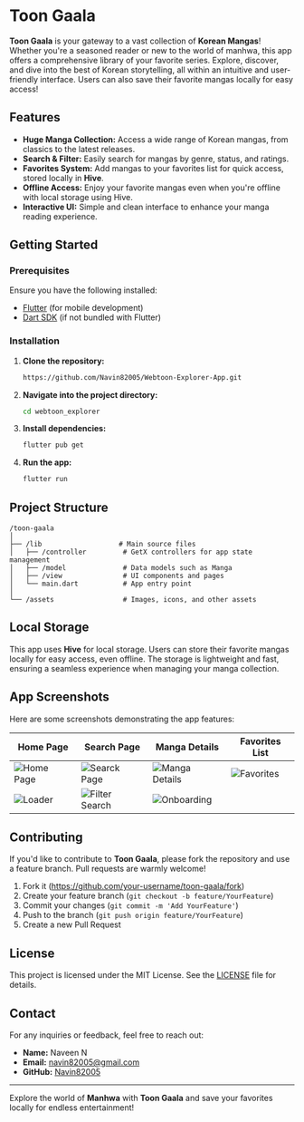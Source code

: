 # Toon Gaala

**Toon Gaala** is your gateway to a vast collection of **Korean Mangas**! Whether you're a seasoned reader or new to the world of manhwa, this app offers a comprehensive library of your favorite series. Explore, discover, and dive into the best of Korean storytelling, all within an intuitive and user-friendly interface. Users can also save their favorite mangas locally for easy access!

## Features

- **Huge Manga Collection:** Access a wide range of Korean mangas, from classics to the latest releases.
- **Search & Filter:** Easily search for mangas by genre, status, and ratings.
- **Favorites System:** Add mangas to your favorites list for quick access, stored locally in **Hive**.
- **Offline Access:** Enjoy your favorite mangas even when you're offline with local storage using Hive.
- **Interactive UI:** Simple and clean interface to enhance your manga reading experience.

## Getting Started

### Prerequisites

Ensure you have the following installed:
- [Flutter](https://flutter.dev/docs/get-started/install) (for mobile development)
- [Dart SDK](https://dart.dev/get-dart) (if not bundled with Flutter)

### Installation

1. **Clone the repository:**

   ```bash
   https://github.com/Navin82005/Webtoon-Explorer-App.git

2. **Navigate into the project directory:**

   ```bash
   cd webtoon_explorer

3. **Install dependencies:**

   ```bash
   flutter pub get

4. **Run the app:**

   ```bash
   flutter run

## Project Structure

```
/toon-gaala
│
├── /lib                   # Main source files
│   ├── /controller         # GetX controllers for app state management
│   ├── /model              # Data models such as Manga
│   ├── /view               # UI components and pages
│   └── main.dart           # App entry point
│
└── /assets                 # Images, icons, and other assets
```

## Local Storage

This app uses **Hive** for local storage. Users can store their favorite mangas locally for easy access, even offline. The storage is lightweight and fast, ensuring a seamless experience when managing your manga collection.

## App Screenshots

Here are some screenshots demonstrating the app features:

| Home Page                     | Search Page                     | Manga Details                | Favorites List               |
| ------------------------------ | ------------------------------ | ---------------------------- | ---------------------------- |
| ![Home Page](out/screen/home.jpg) | ![Searck Page](out/screen/search.jpg) | ![Manga Details](out/screen/detail.jpg) | ![Favorites](out/screen/favorite.jpg) |
|![Loader](out/screen/loader.jpg)|![Filter Search](out/screen/filter.jpg)|![Onboarding](out/screen/onboarding.jpg)||


## Contributing

If you'd like to contribute to **Toon Gaala**, please fork the repository and use a feature branch. Pull requests are warmly welcome!

1. Fork it (https://github.com/your-username/toon-gaala/fork)
2. Create your feature branch (`git checkout -b feature/YourFeature`)
3. Commit your changes (`git commit -m 'Add YourFeature'`)
4. Push to the branch (`git push origin feature/YourFeature`)
5. Create a new Pull Request

## License

This project is licensed under the MIT License. See the [LICENSE](LICENSE) file for details.

## Contact

For any inquiries or feedback, feel free to reach out:

- **Name:** Naveen N
- **Email:** navin82005@gmail.com
- **GitHub:** [Navin82005](https://github.com/Navin82005/)

---

Explore the world of **Manhwa** with **Toon Gaala** and save your favorites locally for endless entertainment!
